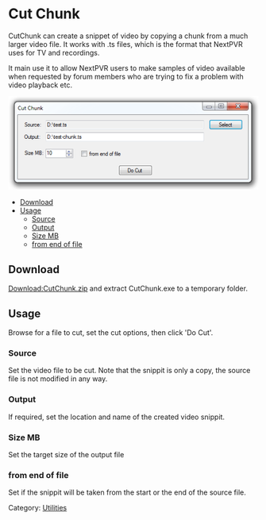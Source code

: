 # Cut Chunk

CutChunk can create a snippet of video by copying a chunk from a much larger video file. It works with .ts files, which is the format that NextPVR uses for TV and recordings.

It main use it to allow NextPVR users to make samples of video available when requested by forum members who are trying to fix a problem with video playback etc.

![](utilities/images/CutChunk.png)


*   [Download](#download)
*   [Usage](#usage)
    *   [Source](#Source)
    *   [Output](#Output)
    *   [Size MB](#size-mb)
    *   [from end of file](#from-end-of-file)

## Download

[Download:CutChunk.zip](utilities/downloads/CutChunk.zip) and extract CutChunk.exe to a temporary folder.

## Usage

Browse for a file to cut, set the cut options, then click 'Do Cut'.

### Source

Set the video file to be cut. Note that the snippit is only a copy, the source file is not modified in any way.

### Output

If required, set the location and name of the created video snippit.

### Size MB

Set the target size of the output file

### from end of file

Set if the snippit will be taken from the start or the end of the source file.

Category: [Utilities](Utilities)
